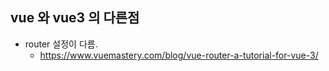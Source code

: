 ## vue 와 vue3 의 다른점

* router 설정이 다름.
  * https://www.vuemastery.com/blog/vue-router-a-tutorial-for-vue-3/
